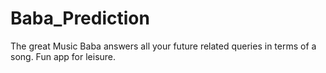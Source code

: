 Baba_Prediction
===============

The great Music Baba answers all your future related queries in terms of a song. Fun app for leisure.
